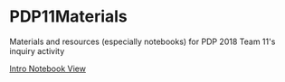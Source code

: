 # PDP11Materials
Materials and resources (especially notebooks) for PDP 2018 Team 11's inquiry activity

[Intro Notebook View]()
